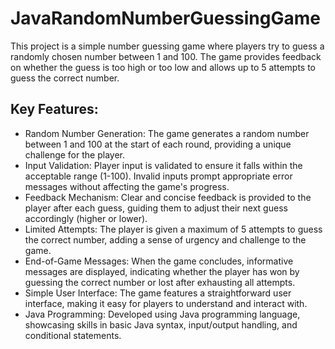 # JavaRandomNumberGuessingGame

This project is a simple number guessing game where players try to guess a randomly chosen number between 1 and 100. The game provides feedback on whether the guess is too high or too low and allows up to 5 attempts to guess the correct number.

## Key Features:
- Random Number Generation: The game generates a random number between 1 and 100 at the start of each round, providing a unique challenge for the player.
- Input Validation: Player input is validated to ensure it falls within the acceptable range (1-100). Invalid inputs prompt appropriate error messages without affecting the game's progress.
- Feedback Mechanism: Clear and concise feedback is provided to the player after each guess, guiding them to adjust their next guess accordingly (higher or lower).
- Limited Attempts: The player is given a maximum of 5 attempts to guess the correct number, adding a sense of urgency and challenge to the game.
- End-of-Game Messages: When the game concludes, informative messages are displayed, indicating whether the player has won by guessing the correct number or lost after exhausting all attempts.
- Simple User Interface: The game features a straightforward user interface, making it easy for players to understand and interact with.
- Java Programming: Developed using Java programming language, showcasing skills in basic Java syntax, input/output handling, and conditional statements.
